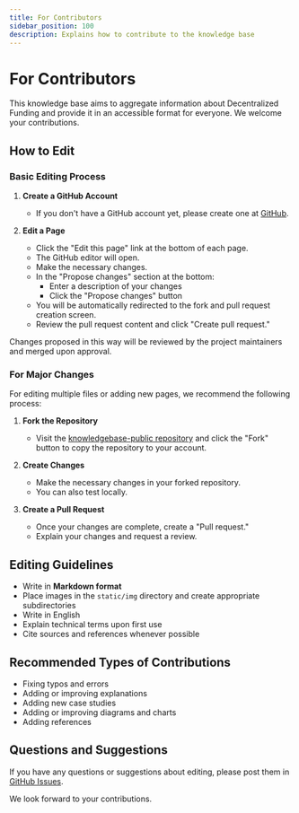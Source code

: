 ```yaml
---
title: For Contributors
sidebar_position: 100
description: Explains how to contribute to the knowledge base
---
```


# For Contributors

This knowledge base aims to aggregate information about Decentralized Funding and provide it in an accessible format for everyone. We welcome your contributions.

## How to Edit

### Basic Editing Process

1. **Create a GitHub Account**
   - If you don't have a GitHub account yet, please create one at [GitHub](https://github.com).

2. **Edit a Page**
   - Click the "Edit this page" link at the bottom of each page.
   - The GitHub editor will open.
   - Make the necessary changes.
   - In the "Propose changes" section at the bottom:
     - Enter a description of your changes
     - Click the "Propose changes" button
   - You will be automatically redirected to the fork and pull request creation screen.
   - Review the pull request content and click "Create pull request."

Changes proposed in this way will be reviewed by the project maintainers and merged upon approval.

### For Major Changes

For editing multiple files or adding new pages, we recommend the following process:

1. **Fork the Repository**
   - Visit the [knowledgebase-public repository](https://github.com/decentralizedfundingjp/knowledgebase-public) and click the "Fork" button to copy the repository to your account.

2. **Create Changes**
   - Make the necessary changes in your forked repository.
   - You can also test locally.

3. **Create a Pull Request**
   - Once your changes are complete, create a "Pull request."
   - Explain your changes and request a review.

## Editing Guidelines

- Write in **Markdown format**
- Place images in the `static/img` directory and create appropriate subdirectories
- Write in English
- Explain technical terms upon first use
- Cite sources and references whenever possible

## Recommended Types of Contributions

- Fixing typos and errors
- Adding or improving explanations
- Adding new case studies
- Adding or improving diagrams and charts
- Adding references

## Questions and Suggestions

If you have any questions or suggestions about editing, please post them in [GitHub Issues](https://github.com/decentralizedfundingjp/knowledgebase-public/issues).

We look forward to your contributions. 